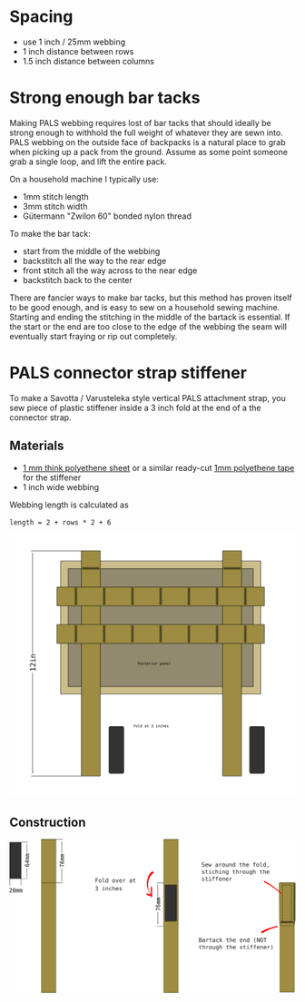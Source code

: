

# Spacing

- use 1 inch / 25mm webbing
- 1 inch distance between rows
- 1.5 inch distance between columns



# Strong enough bar tacks

Making PALS webbing requires lost of bar tacks that should ideally be strong enough to withhold the full weight of whatever they are sewn into. PALS webbing on the outside face of backpacks is a natural place to grab when picking up a pack from the ground. Assume as some point someone grab a single loop, and lift the entire pack.

On a household machine I typically use:
- 1mm stitch length
- 3mm stitch width
- Gütermann "Zwilon 60" bonded nylon thread

To make the bar tack:
- start from the middle of the webbing
- backstitch all the way to the rear edge
- front stitch all the way across to the near edge
- backstitch back to the center


There are fancier ways to make bar tacks, but this method has proven itself to be good enough, and is easy to sew on a household sewing machine. Starting and ending the stitching in the middle of the bartack is essential. If the start or the end are too close to the edge of the webbing the seam will eventually start fraying or rip out completely.

# PALS connector strap stiffener

To make a Savotta / Varusteleka style vertical PALS attachment strap, you sew piece of plastic stiffener inside a 3 inch fold at the end of a the connector strap.

## Materials

-  [1 mm think polyethene sheet](https://www.shelbyoutdoor.com/product_info.php?products_id=2858) or a similar ready-cut [1mm polyethene tape](https://www.shelbyoutdoor.com/product_info.php?products_id=783) for the stiffener
- 1 inch wide webbing

Webbing length is calculated as 

```
length = 2 + rows * 2 + 6
```

![](PALS%20stiffener%20example%20assebly.svg)
## Construction



![](PALS%20stiffener.svg)